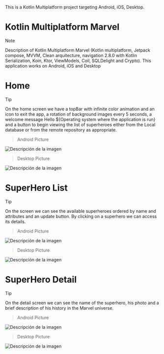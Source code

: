 This is a Kotlin Multiplatform project targeting Android, iOS, Desktop.

#  Kotlin Multiplatform Marvel
> [!NOTE]
> Description of Kotlin Multiplatform Marvel (Kotlin multiplatform, Jetpack compose, MVVM, Clean arquitecture, navigation 2.8.0 with Kotlin Serialization, Koin, Ktor, ViewModels, Coil, SQLDelight and Crypto).
This application works on Android, iOS and Desktop
# Home 

> [!TIP]
> On the home screen we have a topBar with infinite color animation and an icon to exit the app, a rotation of background images every 5 seconds, a welcome message Hello ${Operating system where the application is run} and a button to begin viewing the list of superheroes either from the Local database or from the remote repository as appropriate.

> Android Picture
> 
![Descripción de la imagen](https://drive.usercontent.google.com/download?id=1UMZW0WgA5zZ3x-5tZJORnoa4Ujn_e9R9)

> Desktop Picture
> 
![Descripción de la imagen]( https://drive.usercontent.google.com/download?id=1NbCDULCWyw299WBGw8YVKorzyKHmXMlT)

# SuperHero List 

> [!TIP]
> On the screen we can see the available superheroes ordered by name and attributes and an update button. By clicking on a superhero we can access its details.

> Android Picture
> 
![Descripción de la imagen]( https://drive.usercontent.google.com/download?id=1ES0BQ698Rkz0Tb749p1FxSVtCg28-svq)


> Desktop Picture
> 
![Descripción de la imagen]( https://drive.usercontent.google.com/download?id=1KjWgdK2Zl8iZBiZTjNgjHahESbjI5ZDY)

# SuperHero Detail

> [!TIP]
> On the detail screen we can see the name of the superhero, his photo and a brief description of his history in the Marvel universe.

> Android Picture
> 
![Descripción de la imagen](https://drive.usercontent.google.com/download?id=1LY6MJjs-nDoWmuOVsWFfupiIjYgZITil)

> Desktop Picture
> 
![Descripción de la imagen]( https://drive.usercontent.google.com/download?id=1HloiNN5Rqh1tuKlS11A78ZvUUpZIBVuR)

